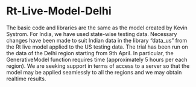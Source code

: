# Rt-Live-Model-Delhi
The basic code and libraries are the same as the model created by Kevin Systrom. For India, we have used state-wise testing data. Necessary changes have been made to suit Indian data in the library “data_us” from the Rt live model applied to the US testing data. The trial has been run on the data of the Delhi region starting from 9th April. 
In particular, the GenerativeModel function requires time (approximately 5 hours per each region). We are seeking support in terms of access to a server so that the model may be applied seamlessly to all the regions and we may obtain realtime results.
